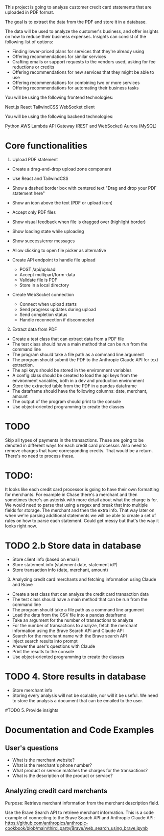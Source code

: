 This project is going to analyze customer credit card statements that are uploaded in PDF format. 

The goal is to extract the data from the PDF and store it in a database.

The data will be used to analyze the customer's business, and offer insights on how to reduce their business expenses. Insights can consist of the following list of options: 

- Finding lower-priced plans for services that they're already using
- Offering recommendations for similar services
- Crafting emails or support requests to the vendors used, asking for fee reductions or credits
- Offering recommendations for new services that they might be able to use
- Offering recommendations for combining two or more services
- Offering recommendations for automating their business tasks

You will be using the following frontend technologies:

Next.js
React
TailwindCSS
WebSocket client

You will be using the following backend technologies:

Python
AWS Lambda
API Gateway (REST and WebSocket)
Aurora (MySQL)

# Core functionalities
1. Upload PDF statement
  - Create a drag-and-drop upload zone component
  - Use React and TailwindCSS
  - Show a dashed border box with centered text "Drag and drop your PDF statement here"
  - Show an icon above the text (PDF or upload icon)
  - Accept only PDF files
  - Show visual feedback when file is dragged over (highlight border)
  - Show loading state while uploading
  - Show success/error messages
  - Allow clicking to open file picker as alternative

- Create API endpoint to handle file upload
  - POST /api/upload
  - Accept multipart/form-data
  - Validate file is PDF
  - Store in a local directory

- Create WebSocket connection
  - Connect when upload starts
  - Send progress updates during upload
  - Send completion status
  - Handle reconnection if disconnected


2. Extract data from PDF
- Create a test class that can extract data from a PDF file
- The test class should have a main method that can be run from the command line
- The program should take a file path as a command line argument
- The program should submit the PDF to the Anthropic Claude API for text extraction. 
- The api keys should be stored in the environment variables
- A config class should be created to load the api keys from the environment variables, both in a dev and production environment
- Store the extracted table from the PDF in a pandas dataframe
- The dataframe should have the following columns: date, merchant, amount
- The output of the program should print to the console
- Use object-oriented programming to create the classes

# TODO
Skip all types of payments in the transactions. These are going to be denoted in different ways for each credit card processor. Also need to remove charges that have corresponding credits. That would be a return. There's no need to process those.

# TODO: 
It looks like each credit card processor is going to have their own formatting for merchants. For example in Chase there's a merchant and then sometimes there's an asterisk with more detail about what the charge is for. We would need to parse that using a regex and break that into multiple fields for storage. The merchant and then the extra info. That way later on when we're parsing additional statements we will be able to create a set of rules on how to parse each statement. Could get messy but that's the way it looks right now. 

# TODO 2.b Store data in database
- Store client info (based on email)
- Store statement info (statement date, statement id?)
- Store transaction info (date, merchant, amount)

3. Analyzing credit card merchants and fetching information using Claude and Brave
- Create a test class that can analyze the credit card transaction data
- The test class should have a main method that can be run from the command line
- The program should take a file path as a command line argument
- Load the data from the CSV file into a pandas dataframe
- Take an argument for the number of transactions to analyze
- For the number of transactions to analyze, fetch the merchant information using the Brave Search API and Claude API
- Search for the merchant name with the Brave search API
- Inject search results into prompt
- Answer the user's questions with Claude
- Print the results to the console
- Use object-oriented programming to create the classes

# TODO 4. Store results in database
- Store merchant info
- Storing every analysis will not be scalable, nor will it be useful. We need to store the analysis a document that can be emailed to the user. 

#TODO 5. Provide insights


# Documentation and Code Examples

## User's questions
- What is the merchant website?
- What is the merchant's phone number?
- What product or service matches the charges for the transactions?
- What is the description of the product or service?

## Analyzing credit card merchants

Purpose: Retrieve merchant information from the merchant description field.

Use the Brave Search API to retrieve merchant information. This is a code example of connecting to the Brave Search API and Anthropic Claude API:
https://github.com/anthropics/anthropic-cookbook/blob/main/third_party/Brave/web_search_using_brave.ipynb